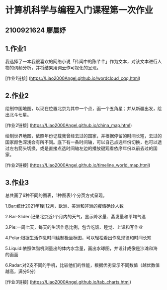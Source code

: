 # 计算机科学与编程入门课程第一次作业
## 2100921624 廖晨妤
## 1.作业1
我选择了一本我很喜欢的网络小说「传闻中的陈芊芊」作为文本，对该文本进行人物的词频分析，并将结果用词云作可视化的呈现。

[作业1链接] (https://Liao2000Angel.github.io/wordcloud_cqq.html)
## 2.作业2
绘制中国地图，以现在位置北京为其中一个点，画一个五角星；并从新疆出发，绘出北斗七星。

[作业2链接] (https://Liao2000Angel.github.io/china_map.html)

绘制世界地图，依照年份记载我曾经去过的国家，并根据停留的时间长短，去过的国家颜色深浅会有所不同。底下有一条时间轴，可以自己点选年份切换，也可以透过左右箭头切换，或是直接点选时间轴左边的播放键观看依序年份以前去过的国家。

[作业2链接] (https://Liao2000Angel.github.io/timeline_world_map.html)
## 3.作业3
总共画了6种不同的图表，1种图表1个分页方式呈现。

1.Bar:统计2021年1到12月，欧洲、美洲和非洲的疫情确诊人数

2.Bar-Slider:记录北京近1个月内的天气，显示降水量、蒸发量和平均气温

3.Pie:一周七天，每天的生活作息比例，包含吃饭、睡觉、上课和写作业

4.Polar:根据生活作息时间绘制极坐标图，可以轻松看出作息规律和时间长短

5.Liquid:依照体脂机测量出的体内水含量，画出水球图，并设计成像是沙滩和海的画面

6.Radar:对2支不同的手机，比较他们的性能，根据优劣显示不同数值（越优数值越高，满分5分）

[作业3链接] (https://Liao2000Angel.github.io/tab_charts.html)
